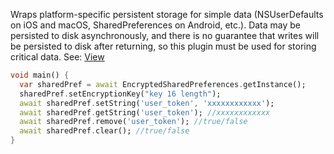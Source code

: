 Wraps platform-specific persistent storage for simple data (NSUserDefaults on iOS and macOS,
SharedPreferences on Android, etc.). Data may be persisted to disk asynchronously, and there is no
guarantee that writes will be persisted to disk after returning, so this plugin must be used for
storing critical data. See: [View](https://pub.dev/packages/encrypt_shared_preferences)

```dart
void main() {
  var sharedPref = await EncryptedSharedPreferences.getInstance();
  sharedPref.setEncryptionKey("key 16 length");
  await sharedPref.setString('user_token', 'xxxxxxxxxxxx');
  await sharedPref.getString('user_token'); //xxxxxxxxxxxx
  await sharedPref.remove('user_token'); //true/false
  await sharedPref.clear(); //true/false
}

```

